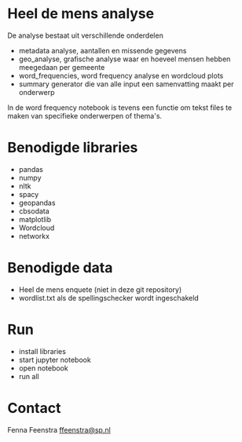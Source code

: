 # Heel de mens analyse

De analyse bestaat uit verschillende onderdelen
- metadata analyse, aantallen en missende gegevens
- geo_analyse, grafische analyse waar en hoeveel mensen hebben meegedaan per gemeente
- word_frequencies, word frequency analyse en wordcloud plots
- summary generator die van alle input een samenvatting maakt per onderwerp

In de word frequency notebook is tevens een functie om tekst files te maken van specifieke onderwerpen of thema's. 

# Benodigde libraries

- pandas
- numpy
- nltk
- spacy
- geopandas
- cbsodata
- matplotlib
- Wordcloud
- networkx

# Benodigde data

- Heel de mens enquete (niet in deze git repository)
- wordlist.txt als de spellingschecker wordt ingeschakeld

# Run 

- install libraries
- start jupyter notebook
- open notebook
- run all

# Contact

Fenna Feenstra ffeenstra@sp.nl

